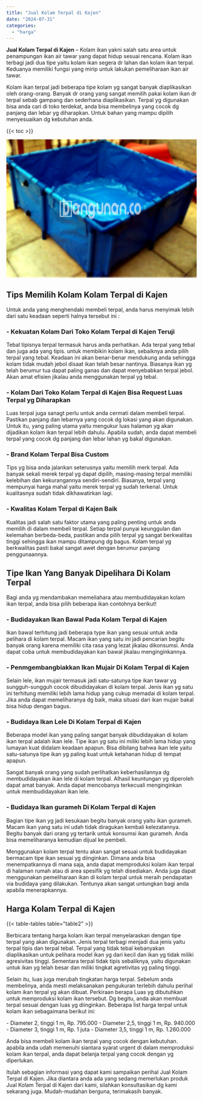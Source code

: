 ```yaml
---
title: "Jual Kolam Terpal di Kajen"
date: "2024-07-31"
categories: 
  - "harga"
---
```


**Jual Kolam Terpal di Kajen** – Kolam ikan yakni salah satu area untuk penampungan ikan air tawar yang dapat hidup sesuai rencana. Kolam ikan terbagi jadi dua tipe yaitu kolam ikan segera dr lahan dan kolam ikan terpal. Keduanya memiliki fungsi yang mirip untuk lakukan pemeliharaan ikan air tawar.

Kolam ikan terpal jadi beberapa tipe kolam yg sangat banyak diaplikasikan oleh orang-orang. Banyak dr orang yang sangat memilih pakai kolam ikan dr terpal sebab gampang dan sederhana diaplikasikan. Terpal yg digunakan bisa anda cari di toko terdekat, anda bisa membelinya yang cocok dg panjang dan lebar yg diharapkan. Untuk bahan yang mampu dipilih menyesuaikan dg kebutuhan anda.

{{< toc >}}

![Jual Kolam Terpal di Kajen](/images/jual-kolam-terpal-29.png)

## Tips Memilih Kolam Kolam Terpal di Kajen

Untuk anda yang menghendaki membeli terpal, anda harus menyimak lebih dari satu keadaan seperti halnya tersebut ini :

### \- Kekuatan Kolam Dari Toko Kolam Terpal di Kajen Teruji

Tebal tipisnya terpal termasuk harus anda perhatikan. Ada terpal yang tebal dan juga ada yang tipis. untuk membikin kolam ikan, sebaiknya anda pilih terpal yang tebal. Keadaan ini akan benar-benar mendukung anda sehingga kolam tidak mudah jebol disaat ikan telah besar nantinya. Biasanya ikan yg telah berumur tua dapat paling ganas dan dapat menyebabkan terpal jebol. Akan amat efisien jikalau anda menggunakan terpal yg tebal.

### \- Kolam Dari Toko Kolam Terpal di Kajen Bisa Request Luas Terpal yg Diharapkan

Luas terpal juga sanagt perlu untuk anda cermati dalam membeli terpal. Pastikan panjang dan lebarnya yang cocok dg lokasi yang akan digunakan. Untuk itu, yang paling utama yaitu mengukur luas halaman yg akan dijadikan kolam ikan terpal lebih dahulu. Apabila sudah, anda dapat membeli terpal yang cocok dg panjang dan lebar lahan yg bakal digunakan.

### \- Brand Kolam Terpal Bisa Custom

Tips yg bisa anda jalankan seterusnya yaitu memilih merk terpal. Ada banyak sekali merek terpal yg dapat dipilih, masing-masing terpal memiliki kelebihan dan kekurangannya sendiri-sendiri. Biasanya, terpal yang mempunyai harga mahal yaitu merek terpal yg sudah terkenal. Untuk kualitasnya sudah tidak dikhawatirkan lagi.

### \- Kwalitas Kolam Terpal di Kajen Baik

Kualitas jadi salah satu faktor utama yang paling penting untuk anda memilih di dalam membeli terpal. Setiap terpal punyai keunggulan dan kelemahan berbeda-beda, pastikan anda pilih terpal yg sangat berkwalitas tinggi sehingga ikan mampu ditampung dg bagus. Kolam terpal yg berkwalitas pasti bakal sangat awet dengan berumur panjang penggunaannya.

## Tipe Ikan Yang Banyak Dipelihara Di Kolam Terpal

Bagi anda yg mendambakan memeliahara atau membudidayakan kolam ikan terpal, anda bisa pilih beberapa ikan contohnya berikut!

### \- Budidayakan Ikan Bawal Pada Kolam Terpal di Kajen

Ikan bawal terhitung jadi beberapa type ikan yang sesuai untuk anda pelihara di kolam terpal. Macam ikan yang satu ini jadi pencarian begitu banyak orang karena memiliki cita rasa yang lezat jikalau dikonsumsi. Anda dapat coba untuk membudidayakan kan bawal jikalau menginginkannya.

### \- Penmgembangbiakkan Ikan Mujair Di Kolam Terpal di Kajen

Selain lele, ikan mujair termasuk jadi satu-satunya tipe ikan tawar yg sungguh-sungguh cocok dibudidayakan di kolam terpal. Jenis ikan yg satu ini terhitung memiliki lebih lama hidup yang cukup memadai di kolam terpal. Jika anda dapat memeliharanya dg baik, maka situasi dari ikan mujair bakal bisa hidup dengan bagus.

### \- Budidaya Ikan Lele Di Kolam Terpal di Kajen

Beberapa model ikan yang paling sangat banyak dibudidayakan di kolam ikan terpal adalah ikan lele. Tipe ikan yg satu ini miliki lebih lama hidup yang lumayan kuat didalam keadaan apapun. Bisa dibilang bahwa ikan lele yaitu satu-satunya tipe ikan yg paling kuat untuk ketahanan hidup di tempat apapun.

Sangat banyak orang yang sudah perlihatkan keberhasilannya dg membudidayakan ikan lele di kolam terpal. Alhasil keuntungan yg diperoleh dapat amat banyak. Anda dapat mencobanya terkecuali menginginkan untuk membudidayakan ikan lele.

### \- Budidaya Ikan gurameh Di Kolam Terpal di Kajen

Bagian tipe ikan yg jadi kesukaan begitu banyak orang yaitu ikan gurameh. Macam ikan yang satu ini udah tidak diragukan kembali kelezatannya. Begitu banyak dari orang yg tertarik untuk konsumsi ikan gurameh. Anda bisa memeliharanya kemudian dijual ke pembeli.

Menggunakan kolam terpal tentu akan sangat sesuai untuk budidayakan bermacam tipe ikan sesuai yg diinginkan. Dimana anda bisa menempatkannya di mana saja, anda dapat memproduksi kolam ikan terpal di halaman rumah atau di area spesifik yg telah disediakan. Anda juga dapat menggunakan pemeliharaan ikan di kolam terpal untuk meraih pendapatan via budidaya yang dilakukan. Tentunya akan sangat untungkan bagi anda apabila menerapkannya.

## Harga Kolam Terpal di Kajen

{{< table-tables table="table2" >}}

Berbicara tentang harga kolam ikan terpal menyelaraskan dengan tipe terpal yang akan digunakan. Jenis terpal terbagi menjadi dua jenis yaitu terpal tipis dan terpal tebal. Terpal yang tidak tebal kebanyakan diaplikasikan untuk pelihara model ikan yg dari kecil dan ikan yg tidak miliki agresivitas tinggi. Sementara terpal tidak tipis sebaliknya, yaitu digunakan untuk ikan yg telah besar dan miliki tingkat agretivitas yg paling tinggi.

Selain itu, luas juga merubah tingkatan harga terpal. Sebelum anda membelinya, anda mesti melaksanakan pengukuran terlebih dahulu perihal kolam ikan terpal yg akan dibuat. Perkiraan berapa Luas yg dibutuhkan untuk memproduksi kolam ikan tersebut. Dg begitu, anda akan membuat terpal sesuai dengan luas yg diinginkan. Beberapa list harga terpal untuk kolam ikan sebagaimana berikut ini:

\- Diameter 2, tinggi 1 m, Rp. 795.000 - Diameter 2,5, tinggi 1 m, Rp. 940.000 - Diameter 3, tinggi 1 m, Rp. 1 juta - Diameter 3,5, tinggi 1 m, Rp. 1.260.000

Anda bisa membeli kolam ikan terpal yang cocok dengan kebutuhan. apabila anda udah memenuhi siantara syarat urgent di dalam memproduksi kolam ikan terpal, anda dapat belanja terpal yang cocok dengan yg diperlukan.

Itulah sebagian informasi yang dapat kami sampaikan perihal Jual Kolam Terpal di Kajen. Jika diantara anda ada yang sedang memerlukan produk Jual Kolam Terpal di Kajen dari kami, silahkan konsultasikan dg kami sekarang juga. Mudah-mudahan berguna, terimakasih banyak.
